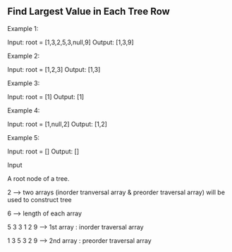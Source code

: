 ## Find Largest Value in Each Tree Row

Example 1:

Input: root = [1,3,2,5,3,null,9]
Output: [1,3,9]

Example 2:

Input: root = [1,2,3]
Output: [1,3]

Example 3:

Input: root = [1]
Output: [1]

Example 4:

Input: root = [1,null,2]
Output: [1,2]

Example 5:

Input: root = []
Output: []


Input

A root node of a tree. 

2 --> two arrays (inorder tranversal array & preorder traversal array) will be used to construct tree

6 --> length of each array

5 3 3 1 2 9 --> 1st array : inorder traversal array

1 3 5 3 2 9 --> 2nd array : preorder traversal array